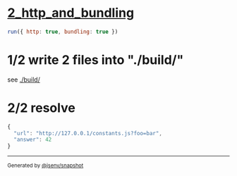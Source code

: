 # [2_http_and_bundling](../../js_import_build.test.mjs#L28)

```js
run({ http: true, bundling: true })
```

# 1/2 write 2 files into "./build/"

see [./build/](./build/)

# 2/2 resolve

```js
{
  "url": "http://127.0.0.1/constants.js?foo=bar",
  "answer": 42
}
```

---

<sub>
  Generated by <a href="https://github.com/jsenv/core/tree/main/packages/independent/snapshot">@jsenv/snapshot</a>
</sub>

